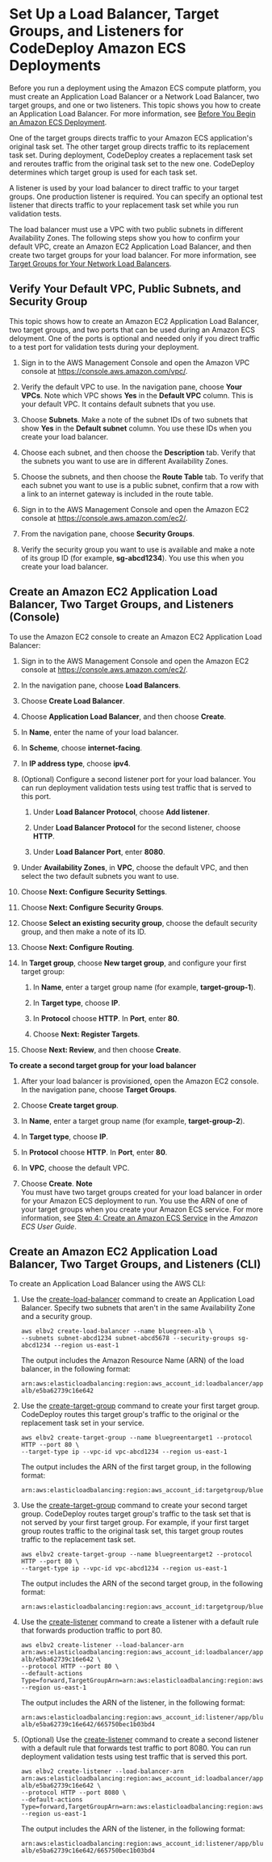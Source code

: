 # Set Up a Load Balancer, Target Groups, and Listeners for CodeDeploy Amazon ECS Deployments<a name="deployment-groups-create-load-balancer-for-ecs"></a>

 Before you run a deployment using the Amazon ECS compute platform, you must create an Application Load Balancer or a Network Load Balancer, two target groups, and one or two listeners\. This topic shows you how to create an Application Load Balancer\. For more information, see [Before You Begin an Amazon ECS Deployment](deployment-steps-ecs.md#deployment-steps-prerequisites-ecs)\. 

 One of the target groups directs traffic to your Amazon ECS application's original task set\. The other target group directs traffic to its replacement task set\. During deployment, CodeDeploy creates a replacement task set and reroutes traffic from the original task set to the new one\. CodeDeploy determines which target group is used for each task set\. 

 A listener is used by your load balancer to direct traffic to your target groups\. One production listener is required\. You can specify an optional test listener that directs traffic to your replacement task set while you run validation tests\. 

 The load balancer must use a VPC with two public subnets in different Availability Zones\. The following steps show you how to confirm your default VPC, create an Amazon EC2 Application Load Balancer, and then create two target groups for your load balancer\. For more information, see [Target Groups for Your Network Load Balancers](https://docs.aws.amazon.com/elasticloadbalancing/latest/network/load-balancer-target-groups.html)\. 

## Verify Your Default VPC, Public Subnets, and Security Group<a name="deployment-groups-create-load-balancer-for-ecs-verify-vpc"></a>

 This topic shows how to create an Amazon EC2 Application Load Balancer, two target groups, and two ports that can be used during an Amazon ECS deloyment\. One of the ports is optional and needed only if you direct traffic to a test port for validation tests during your deployment\. 

1. Sign in to the AWS Management Console and open the Amazon VPC console at [https://console\.aws\.amazon\.com/vpc/](https://console.aws.amazon.com/vpc/)\.

1. Verify the default VPC to use\. In the navigation pane, choose **Your VPCs**\. Note which VPC shows **Yes** in the **Default VPC** column\. This is your default VPC\. It contains default subnets that you use\.

1. Choose **Subnets**\. Make a note of the subnet IDs of two subnets that show **Yes** in the **Default subnet** column\. You use these IDs when you create your load balancer\.

1. Choose each subnet, and then choose the **Description** tab\. Verify that the subnets you want to use are in different Availability Zones\.

1. Choose the subnets, and then choose the **Route Table** tab\. To verify that each subnet you want to use is a public subnet, confirm that a row with a link to an internet gateway is included in the route table\.

1. Sign in to the AWS Management Console and open the Amazon EC2 console at [https://console\.aws\.amazon\.com/ec2/](https://console.aws.amazon.com/ec2/)\.

1. From the navigation pane, choose **Security Groups**\.

1. Verify the security group you want to use is available and make a note of its group ID \(for example, **sg\-abcd1234**\)\. You use this when you create your load balancer\.

## Create an Amazon EC2 Application Load Balancer, Two Target Groups, and Listeners \(Console\)<a name="deployment-groups-create-load-balancer-for-ecs-console"></a>

To use the Amazon EC2 console to create an Amazon EC2 Application Load Balancer:

1. Sign in to the AWS Management Console and open the Amazon EC2 console at [https://console\.aws\.amazon\.com/ec2/](https://console.aws.amazon.com/ec2/)\.

1. In the navigation pane, choose **Load Balancers**\. 

1. Choose **Create Load Balancer**\.

1. Choose **Application Load Balancer**, and then choose **Create**\.

1. In **Name**, enter the name of your load balancer\.

1. In **Scheme**, choose **internet\-facing**\.

1. In **IP address type**, choose **ipv4**\.

1. \(Optional\) Configure a second listener port for your load balancer\. You can run deployment validation tests using test traffic that is served to this port\.

   1. Under **Load Balancer Protocol**, choose **Add listener**\.

   1. Under **Load Balancer Protocol** for the second listener, choose **HTTP**\. 

   1. Under **Load Balancer Port**, enter **8080**\.

1. Under **Availability Zones**, in **VPC**, choose the default VPC, and then select the two default subnets you want to use\.

1. Choose **Next: Configure Security Settings**\.

1. Choose **Next: Configure Security Groups**\.

1. Choose **Select an existing security group**, choose the default security group, and then make a note of its ID\.

1. Choose **Next: Configure Routing**\.

1. In **Target group**, choose **New target group**, and configure your first target group: 

   1. In **Name**, enter a target group name \(for example, **target\-group\-1**\)\.

   1. In **Target type**, choose **IP**\.

   1. In **Protocol** choose **HTTP**\. In **Port**, enter **80**\.

   1. Choose **Next: Register Targets**\.

1. Choose **Next: Review**, and then choose **Create**\.

**To create a second target group for your load balancer**

1. After your load balancer is provisioned, open the Amazon EC2 console\. In the navigation pane, choose **Target Groups**\.

1. Choose **Create target group**\.

1. In **Name**, enter a target group name \(for example, **target\-group\-2**\)\.

1. In **Target type**, choose **IP**\.

1. In **Protocol** choose **HTTP**\. In **Port**, enter **80**\.

1. In **VPC**, choose the default VPC\.

1. Choose **Create**\.
**Note**  
You must have two target groups created for your load balancer in order for your Amazon ECS deployment to run\. You use the ARN of one of your target groups when you create your Amazon ECS service\. For more information, see [Step 4: Create an Amazon ECS Service](https://docs.aws.amazon.com/AmazonECS/latest/developerguide/create-blue-green.html#create-blue-green-taskdef) in the *Amazon ECS User Guide*\.

## Create an Amazon EC2 Application Load Balancer, Two Target Groups, and Listeners \(CLI\)<a name="deployment-groups-create-load-balancer-for-ecs-cli"></a>

To create an Application Load Balancer using the AWS CLI:

1. Use the [create\-load\-balancer](https://docs.aws.amazon.com/cli/latest/reference/elbv2/create-load-balancer.html) command to create an Application Load Balancer\. Specify two subnets that aren't in the same Availability Zone and a security group\.

   ```
   aws elbv2 create-load-balancer --name bluegreen-alb \
   --subnets subnet-abcd1234 subnet-abcd5678 --security-groups sg-abcd1234 --region us-east-1
   ```

   The output includes the Amazon Resource Name \(ARN\) of the load balancer, in the following format:

   ```
   arn:aws:elasticloadbalancing:region:aws_account_id:loadbalancer/app/bluegreen-alb/e5ba62739c16e642
   ```

1. Use the [create\-target\-group](https://docs.aws.amazon.com/cli/latest/reference/elbv2/create-target-group.html) command to create your first target group\. CodeDeploy routes this target group's traffic to the original or the replacement task set in your service\.

   ```
   aws elbv2 create-target-group --name bluegreentarget1 --protocol HTTP --port 80 \
   --target-type ip --vpc-id vpc-abcd1234 --region us-east-1
   ```

   The output includes the ARN of the first target group, in the following format:

   ```
   arn:aws:elasticloadbalancing:region:aws_account_id:targetgroup/bluegreentarget1/209a844cd01825a4
   ```

1. Use the [create\-target\-group](https://docs.aws.amazon.com/cli/latest/reference/elbv2/create-target-group.html) command to create your second target group\. CodeDeploy routes target group's traffic to the task set that is not served by your first target group\. For example, if your first target group routes traffic to the original task set, this target group routes traffic to the replacement task set\.

   ```
   aws elbv2 create-target-group --name bluegreentarget2 --protocol HTTP --port 80 \
   --target-type ip --vpc-id vpc-abcd1234 --region us-east-1
   ```

   The output includes the ARN of the second target group, in the following format:

   ```
   arn:aws:elasticloadbalancing:region:aws_account_id:targetgroup/bluegreentarget2/209a844cd01825a4
   ```

1. Use the [create\-listener](https://docs.aws.amazon.com/cli/latest/reference/elbv2/create-listener.html) command to create a listener with a default rule that forwards production traffic to port 80\.

   ```
   aws elbv2 create-listener --load-balancer-arn arn:aws:elasticloadbalancing:region:aws_account_id:loadbalancer/app/bluegreen-alb/e5ba62739c16e642 \
   --protocol HTTP --port 80 \
   --default-actions Type=forward,TargetGroupArn=arn:aws:elasticloadbalancing:region:aws_account_id:targetgroup/bluegreentarget1/209a844cd01825a4 --region us-east-1
   ```

   The output includes the ARN of the listener, in the following format:

   ```
   arn:aws:elasticloadbalancing:region:aws_account_id:listener/app/bluegreen-alb/e5ba62739c16e642/665750bec1b03bd4
   ```

1. \(Optional\) Use the [create\-listener](https://docs.aws.amazon.com/cli/latest/reference/elbv2/create-listener.html) command to create a second listener with a default rule that forwards test traffic to port 8080\. You can run deployment validation tests using test traffic that is served this port\.

   ```
   aws elbv2 create-listener --load-balancer-arn arn:aws:elasticloadbalancing:region:aws_account_id:loadbalancer/app/bluegreen-alb/e5ba62739c16e642 \
   --protocol HTTP --port 8080 \
   --default-actions Type=forward,TargetGroupArn=arn:aws:elasticloadbalancing:region:aws_account_id:targetgroup/bluegreentarget2/209a844cd01825a4 --region us-east-1
   ```

   The output includes the ARN of the listener, in the following format:

   ```
   arn:aws:elasticloadbalancing:region:aws_account_id:listener/app/bluegreen-alb/e5ba62739c16e642/665750bec1b03bd4
   ```
